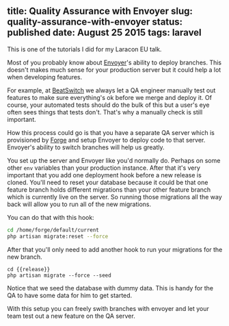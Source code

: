 title: Quality Assurance with Envoyer
slug: quality-assurance-with-envoyer
status: published
date: August 25 2015
tags: laravel
-------
This is one of the tutorials I did for my Laracon EU talk.

Most of you probably know about [Envoyer](https://envoyer.io)'s ability to deploy branches. This doesn't makes much sense for your production server but it could help a lot when developing features.

For example, at [BeatSwitch](https://beatswitch.com) we always let a QA engineer manually test out features to make sure everything's ok before we merge and deploy it. Of course, your automated tests should do the bulk of this but a user's eye often sees things that tests don't. That's why a manually check is still important.

How this process could go is that you have a separate QA server which is provisioned by [Forge](https://forge.laravel.com) and setup Envoyer to deploy code to that server. Envoyer's ability to switch branches will help us greatly.

You set up the server and Envoyer like you'd normally do. Perhaps on some other `env` variables than your production instance. After that it's very important that you add one deployment hook before a new release is cloned. You'll need to reset your database because it could be that one feature branch holds different migrations than your other feature branch which is currently live on the server. So running those migrations all the way back will allow you to run all of the new migrations.

You can do that with this hook:

```bash
cd /home/forge/default/current
php artisan migrate:reset --force
```

After that you'll only need to add another hook to run your migrations for the new branch.

```
cd {{release}}
php artisan migrate --force --seed
```

Notice that we seed the database with dummy data. This is handy for the QA to have some data for him to get started.

With this setup you can freely swith branches with envoyer and let your team test out a new feature on the QA server.